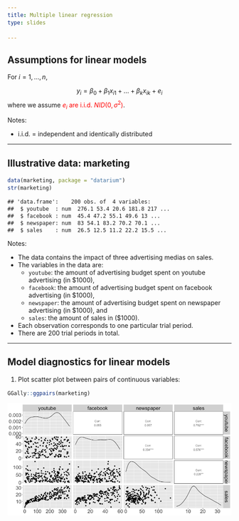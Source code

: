 ```yaml
---
title: Multiple linear regression
type: slides

---
```

## Assumptions for linear models

For $i = 1, ..., n$,

$$y_i = \beta_0 + \beta_1 x_{i1} + ... +  \beta_kx_{ik} + e_i$$ where we
assume <span style="color:red">$e_i$ are i.i.d.
$NID(0, \sigma^2)$</span>.

Notes:

-   i.i.d. = independent and identically distributed

---

## Illustrative data: marketing

``` r
data(marketing, package = "datarium")
str(marketing)
```

    ## 'data.frame':    200 obs. of  4 variables:
    ##  $ youtube  : num  276.1 53.4 20.6 181.8 217 ...
    ##  $ facebook : num  45.4 47.2 55.1 49.6 13 ...
    ##  $ newspaper: num  83 54.1 83.2 70.2 70.1 ...
    ##  $ sales    : num  26.5 12.5 11.2 22.2 15.5 ...

Notes:

-   The data contains the impact of three advertising medias on sales.
-   The variables in the data are:
    -   `youtube`: the amount of advertising budget spent on youtube
        advertising (in \$1000),
    -   `facebook`: the amount of advertising budget spent on facebook
        advertising (in \$1000),
    -   `newspaper`: the amount of advertising budget spent on newspaper
        advertising (in \$1000), and
    -   `sales`: the amount of sales in (\$1000).
-   Each observation corresponds to one particular trial period.
-   There are 200 trial periods in total.

---

## Model diagnostics for linear models

1.  Plot scatter plot between pairs of continuous variables:

``` r
GGally::ggpairs(marketing)
```

<img src="chapter7_02_multiple-linear-regression_files/figure-markdown/ggpairs-1.png" style="display: block; margin: auto;" />
